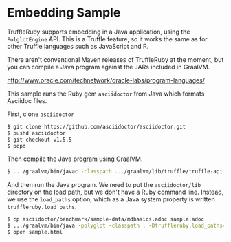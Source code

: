 # Embedding Sample

TruffleRuby supports embedding in a Java application, using the `PolglotEngine`
API. This is a Truffle feature, so it works the same as for other Truffle
languages such as JavaScript and R.

There aren't conventional Maven releases of TruffleRuby at the moment, but you
can compile a Java program against the JARs included in GraalVM.

http://www.oracle.com/technetwork/oracle-labs/program-languages/

This sample runs the Ruby gem `asciidoctor` from Java which formats Asciidoc
files.

First, clone `asciidoctor`

```bash
$ git clone https://github.com/asciidoctor/asciidoctor.git
$ pushd asciidoctor
$ git checkout v1.5.5
$ popd
```

Then compile the Java program using GraalVM.

```bash
$ .../graalvm/bin/javac -classpath .../graalvm/lib/truffle/truffle-api.jar Asciidoctor.java
```

And then run the Java program. We need to put the `asciidoctor/lib` directory on
the load path, but we don't have a Ruby command line. Instead, we use the
`load_paths` option, which as a Java system property is written
`truffleruby.load_paths`.

```bash
$ cp asciidoctor/benchmark/sample-data/mdbasics.adoc sample.adoc
$ .../graalvm/bin/java -polyglot -classpath . -Dtruffleruby.load_paths=asciidoctor/lib Asciidoctor sample.adoc
$ open sample.html
```
